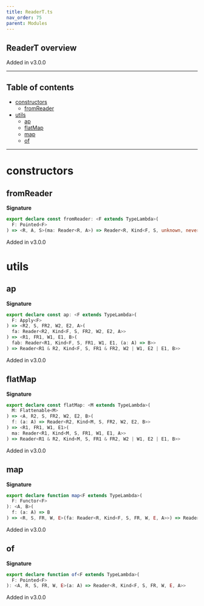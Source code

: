 ```yaml
---
title: ReaderT.ts
nav_order: 75
parent: Modules
---
```


## ReaderT overview

Added in v3.0.0

---

<h2 class="text-delta">Table of contents</h2>

- [constructors](#constructors)
  - [fromReader](#fromreader)
- [utils](#utils)
  - [ap](#ap)
  - [flatMap](#flatmap)
  - [map](#map)
  - [of](#of)

---

# constructors

## fromReader

**Signature**

```ts
export declare const fromReader: <F extends TypeLambda>(
  F: Pointed<F>
) => <R, A, S>(ma: Reader<R, A>) => Reader<R, Kind<F, S, unknown, never, never, A>>
```

Added in v3.0.0

# utils

## ap

**Signature**

```ts
export declare const ap: <F extends TypeLambda>(
  F: Apply<F>
) => <R2, S, FR2, W2, E2, A>(
  fa: Reader<R2, Kind<F, S, FR2, W2, E2, A>>
) => <R1, FR1, W1, E1, B>(
  fab: Reader<R1, Kind<F, S, FR1, W1, E1, (a: A) => B>>
) => Reader<R1 & R2, Kind<F, S, FR1 & FR2, W2 | W1, E2 | E1, B>>
```

Added in v3.0.0

## flatMap

**Signature**

```ts
export declare const flatMap: <M extends TypeLambda>(
  M: Flattenable<M>
) => <A, R2, S, FR2, W2, E2, B>(
  f: (a: A) => Reader<R2, Kind<M, S, FR2, W2, E2, B>>
) => <R1, FR1, W1, E1>(
  ma: Reader<R1, Kind<M, S, FR1, W1, E1, A>>
) => Reader<R1 & R2, Kind<M, S, FR1 & FR2, W2 | W1, E2 | E1, B>>
```

Added in v3.0.0

## map

**Signature**

```ts
export declare function map<F extends TypeLambda>(
  F: Functor<F>
): <A, B>(
  f: (a: A) => B
) => <R, S, FR, W, E>(fa: Reader<R, Kind<F, S, FR, W, E, A>>) => Reader<R, Kind<F, S, FR, W, E, B>>
```

Added in v3.0.0

## of

**Signature**

```ts
export declare function of<F extends TypeLambda>(
  F: Pointed<F>
): <A, R, S, FR, W, E>(a: A) => Reader<R, Kind<F, S, FR, W, E, A>>
```

Added in v3.0.0
